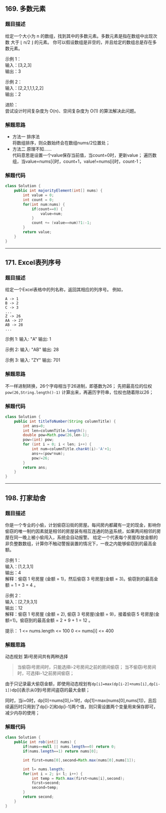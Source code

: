 ## 169. 多数元素
### **题目描述**
给定一个大小为 n 的数组，找到其中的多数元素。多数元素是指在数组中出现次数 大于 ⌊ n/2 ⌋ 的元素。
你可以假设数组是非空的，并且给定的数组总是存在多数元素。

示例 1：  
输入：[3,2,3]  
输出：3  

示例 2：  
输入：[2,2,1,1,1,2,2]  
输出：2  

进阶：  
尝试设计时间复杂度为 O(n)、空间复杂度为 O(1) 的算法解决此问题。
### **解题思路**
- 方法一
排序法  
将数组排序，则众数始终会在数组nums/2位置处；
- 方法二
原理不知......  
代码意思是设置一个value保存当前值，当count=0时，更新value；
遍历数组，当value=nums[i]时，count+1，value!=nums[i]时，count-1；
### **解题代码**
```java
class Solution {
    public int majorityElement(int[] nums) {
        int value = 0;
        int count = 0;
        for(int num:nums) {
            if(count==0) {
                value=num;
            }
            count += (value==num)?1:-1;
        }
        return value;
    }
}
```
------
## 171. Excel表列序号

### **题目描述**
给定一个Excel表格中的列名称，返回其相应的列序号。
例如，

    A -> 1
    B -> 2
    C -> 3
    ...
    Z -> 26
    AA -> 27
    AB -> 28 
    ...
示例 1:
输入: "A"
输出: 1

示例 2:
输入: "AB"
输出: 28

示例 3:
输入: "ZY"
输出: 701
### **解题思路**
不一样进制转换，26个字母相当于26进制，即基数为26；
先把最高位的位权
`pow(26,String.length()-1)`
计算出来，再遍历字符串，位权也随着除以26；
### **解题代码**
```java
class Solution {
    public int titleToNumber(String columnTitle) {
        int ans=0;
        int len=columnTitle.length();
        double pow=Math.pow(26,len-1);
        pow=(int) pow;
        for (int i = 0; i < len; i++) {
            int num=columnTitle.charAt(i)-'A'+1;
            ans+=(pow*num);
            pow/=26;
        }
        return ans;
    }
}
```
------
## 198. 打家劫舍
### **题目描述**
你是一个专业的小偷，计划偷窃沿街的房屋。每间房内都藏有一定的现金，影响你偷窃的唯一制约因素就是相邻的房屋装有相互连通的防盗系统，如果两间相邻的房屋在同一晚上被小偷闯入，系统会自动报警。
给定一个代表每个房屋存放金额的非负整数数组，计算你不触动警报装置的情况下，一夜之内能够偷窃到的最高金额。

示例 1：  
输入：[1,2,3,1]  
输出：4  
解释：偷窃 1 号房屋 (金额 = 1)，然后偷窃 3 号房屋(金额 = 3)。偷窃到的最高金额 = 1 + 3 = 4 。

示例 2：  
输入：[2,7,9,3,1]  
输出：12  
解释：偷窃 1 号房屋 (金额 = 2), 偷窃 3 号房屋(金额 = 9)，接着偷窃 5 号房屋(金额=1)。偷窃到的最高金额 = 2 + 9 + 1 = 12 。
 
提示：
1 <= nums.length <= 100
0 <= nums[i] <= 400

### **解题思路**
动态规划
第i号房间共有两种选择
>当偷窃i号房间时，只能选择i-2号房间之前的房间偷窃；
>当不偷窃i号房间时，可选择i-1之前房间偷窃；

由于只记录最大偷窃金额，即使用动态规划有`dp[i]=max(dp[i-2]+nums[i],dp[i-1])`dp[i]表示从0到i号房间盗窃的最大金额；

同时，当i=0时，dp[0]=nums[0],i=1时，dp[1]=max(nums[0],nums[1])，且后续遍历时只用到了dp[i-2]和dp[i-1]两个值，则只需设置两个变量用来保存即可，减少内存的使用；

### **解题代码**
```java
class Solution {
    public int rob(int[] nums) {
        if(nums==null || nums.length==0) return 0;
        if(nums.length==1) return nums[0];

        int first=nums[0],second=Math.max(nums[0],nums[1]);

        int l= nums.length;
        for(int i = 2; i< l; i++) {
            int temp = Math.max(first+nums[i],second);
            first=second;
            second=temp;
        }
        return second;   
    }
}
```
